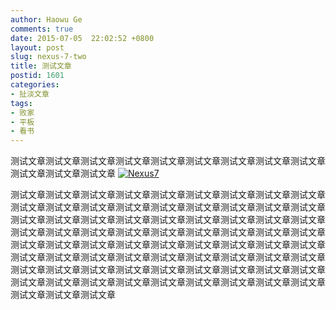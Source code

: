 ```yaml
---
author: Haowu Ge
comments: true
date: 2015-07-05  22:02:52 +0800
layout: post
slug: nexus-7-two
title: 测试文章
postid: 1601
categories:
- 扯淡文章
tags:
- 败家
- 平板
- 看书
---
```

测试文章测试文章测试文章测试文章测试文章测试文章测试文章测试文章测试文章测试文章测试文章测试文章
[![Nexus7](https://dn-mtimg.qbox.me/large/4eda25f5gw1edtnv1zybuj20dw0afabx.jpg)](https://dn-mtimg.qbox.me/large/4eda25f5gw1edtnv1zybuj20dw0afabx.jpg)

<!-- more -->
测试文章测试文章测试文章测试文章测试文章测试文章测试文章测试文章测试文章测试文章测试文章测试文章测试文章测试文章测试文章测试文章测试文章测试文章测试文章测试文章测试文章测试文章测试文章测试文章测试文章测试文章测试文章测试文章测试文章测试文章测试文章测试文章测试文章测试文章测试文章测试文章测试文章测试文章测试文章测试文章测试文章测试文章测试文章测试文章测试文章测试文章测试文章测试文章测试文章测试文章测试文章测试文章测试文章测试文章测试文章测试文章测试文章测试文章测试文章测试文章测试文章测试文章测试文章测试文章测试文章测试文章测试文章测试文章测试文章测试文章测试文章测试文章测试文章测试文章测试文章

